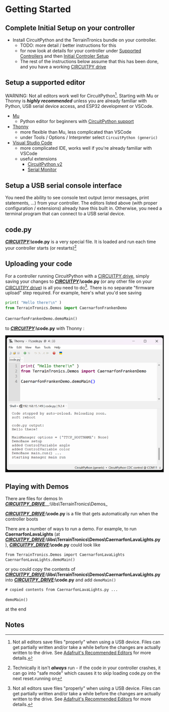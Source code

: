 
# Getting Started

## Complete Initial Setup on your controller

- Install CircuitPython and the TerrainTronics bundle on your controller.
  - TODO: more detail / better instructions for this
  - for now look at details for your controller under [Supported Controllers](../Controllers/SupportedControllers.MD) and then [Initial Controler Setup](InitialControllerSetup.MD)
  - The rest of the instructions below assume that this has been done, and you have a working [CIRCUITPY drive](../CIRCUITPY_DRIVE.MD)

## Setup a supported editor

WARNING: Not all editors work well for CircuitPython[^editors]. Starting with Mu or Thonny is ***highly recommended*** unless you are already familiar with Python, USB serial device access, and ESP32 development or VSCode.

- [Mu](https://codewith.mu/en/)
  - Python editor for beginners with [CircuitPython support](https://codewith.mu/en/tutorials/1.2/adafruit)
- [Thonny](https://thonny.org/) 
  - more flexible than Mu, less complicated than VSCode
  - under Tools / Options / Interpreter select ```CircuitPython (generic)```
- [Visual Studio Code](https://code.visualstudio.com/) 
  - more complicated IDE, works well if you're already familiar with VSCode
  - useful extensions
    -  [CircuitPython v2](https://marketplace.visualstudio.com/items?itemName=wmerkens.vscode-circuitpython-v2)
    - [Serial Monitor](https://marketplace.visualstudio.com/items?itemName=ms-vscode.vscode-serial-monitor)


## Setup a USB serial console interface

You need the ability to see console text output (error messages, print statements, ...) from your controller.  The editors listed above (with proper configuration / extensions) already have this built in.  Otherwise, you need a terminal program that can connect to a USB serial device. 

## code.py

[***CIRCUITPY***](../CIRCUITPY_DRIVE.MD)__:\code.py__ is a very special file.  It is loaded and run each time your controller starts (or restarts)[^safeMode]

## Uploading your code

For a controller running CircuitPython with a [CIRCUITPY drive](../CIRCUITPY_DRIVE.MD), simply saving your changes to [***CIRCUITPY***](../CIRCUITPY_DRIVE.MD)__:\code.py__ (or any other file on your [CIRCUITPY drive](../CIRCUITPY_DRIVE.MD)) is all you need to do[^editors].  There is no separate "firmware upload" step required.  For example, here's what you'd see saving 

```python
print( "Hello there!\n" )
from TerrainTronics.Demos import CaernarfonFrankenDemo

CaernarfonFrankenDemo.demoMain()
```

to [***CIRCUITPY***](../CIRCUITPY_DRIVE.MD)__:\code.py__ with Thonny :

![alt text](thonnyCodePy.png)


## Playing with Demos

There are files for demos In [***CIRCUITPY_DRIVE***](../CIRCUITPY_DRIVE.MD)__:\libs\TerrainTronics\Demos_

[***CIRCUITPY_DRIVE***](../CIRCUITPY_DRIVE.MD)__:\code.py__ is a file that gets automatically run when the controller boots

There are a number of ways to run a demo. For example, to run  **CaernarfonLavaLights** (at [***CIRCUITPY_DRIVE***](../CIRCUITPY_DRIVE.MD)__:\libs\TerrainTronics\Demos\CaernarfonLavaLights.py__ ),  [***CIRCUITPY_DRIVE***](../CIRCUITPY_DRIVE.MD)__:\code.py__ could look like
```
from TerrainTronics.Demos import CaernarfonLavaLights
CaernarfonLavaLights.demoMain()
```
or you could copy the contents of [***CIRCUITPY_DRIVE***](../CIRCUITPY_DRIVE.MD)__:\libs\TerrainTronics\Demos\CaernarfonLavaLights.py__ into [***CIRCUITPY_DRIVE***](../CIRCUITPY_DRIVE.MD)__:\code.py__ and add ```demoMain()```
```
# copied contents from CaernarfonLavaLights.py ...

demoMain()
``` 
at the end

## Notes

[^safeMode]:  Technically it isn't ___always___ run - if the code in your controller crashes, it can go into "safe mode" which causes it to skip loading code.py on the next reset.running on

[^editors]: Not all editors save files "properly" when using a USB device.  Files can get partially written and/or take a while before the changes are actually written to the drive. See [Adafruit's Recommended Editors](https://learn.adafruit.com/welcome-to-circuitpython/recommended-editors) for more details. 